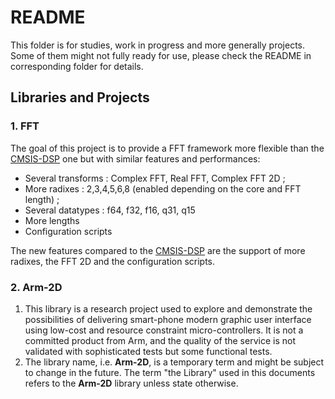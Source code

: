 # README

This folder is for studies, work in progress and more generally projects. Some of them might not fully ready for use, please check the README in corresponding folder for details.



## Libraries and Projects

### 1. FFT

The goal of this project is to provide a FFT framework  more flexible than
the [CMSIS-DSP](https://github.com/ARM-software/CMSIS_5/tree/develop/CMSIS/DSP) one but with similar features and performances:

   * Several transforms : Complex FFT, Real FFT, Complex FFT 2D ;
   * More radixes : 2,3,4,5,6,8 (enabled depending on the core and FFT length) ;
   * Several datatypes : f64, f32, f16, q31, q15
   * More lengths
   * Configuration scripts

The new features compared to the [CMSIS-DSP](https://github.com/ARM-software/CMSIS_5/tree/develop/CMSIS/DSP) are the support of more radixes, the FFT 2D and the configuration scripts.



### 2. Arm-2D

1. This library is a research project used to explore and demonstrate the possibilities of delivering smart-phone modern graphic user interface using low-cost and resource constraint micro-controllers. It is not a committed product from Arm, and the quality of the service is not validated with sophisticated tests but some functional tests. 
2. The library name, i.e. **Arm-2D**, is a temporary term and might be subject to change in the future. The term "the Library" used in this documents refers to the **Arm-2D** library unless state otherwise. 

